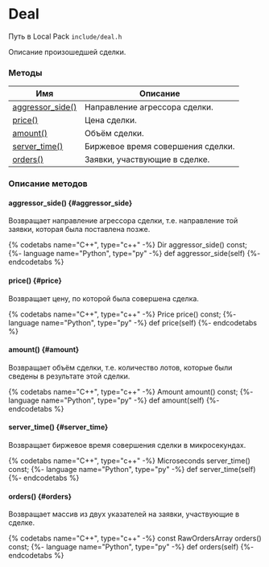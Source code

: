 # Deal

Путь в Local Pack `include/deal.h`

Описание произошедшей сделки.

### Методы

| Имя | Описание |
| --- | --- |
| [aggressor_side()](#aggressor_side) | Направление агрессора сделки. |
| [price()](#price) | Цена сделки. |
| [amount()](#amount) | Объём сделки. |
| [server_time()](#server_time) | Биржевое время совершения сделки. |
| [orders()](#orders) | Заявки, участвующие в сделке. |

### Описание методов

#### aggressor_side() {#aggressor_side}

Возвращает направление агрессора сделки, т.е. направление той заявки, которая была поставлена позже.

{% codetabs name="C++", type="c++" -%}
Dir aggressor_side() const;
{%- language name="Python", type="py" -%}
def aggressor_side(self)
{%- endcodetabs %}

#### price() {#price}

Возвращает цену, по которой была совершена сделка.

{% codetabs name="C++", type="c++" -%}
Price price() const;
{%- language name="Python", type="py" -%}
def price(self)
{%- endcodetabs %}

#### amount() {#amount}

Возвращает объём сделки, т.е. количество лотов, которые были сведены в результате этой сделки.

{% codetabs name="C++", type="c++" -%}
Amount amount() const;
{%- language name="Python", type="py" -%}
def amount(self)
{%- endcodetabs %}

#### server_time() {#server_time}

Возвращает биржевое время совершения сделки в микросекундах.

{% codetabs name="C++", type="c++" -%}
Microseconds server_time() const;
{%- language name="Python", type="py" -%}
def server_time(self)
{%- endcodetabs %}

#### orders() {#orders}

Возвращает массив из двух указателей на заявки, участвующие в сделке.

{% codetabs name="C++", type="c++" -%}
const RawOrdersArray orders() const;
{%- language name="Python", type="py" -%}
def orders(self)
{%- endcodetabs %}
